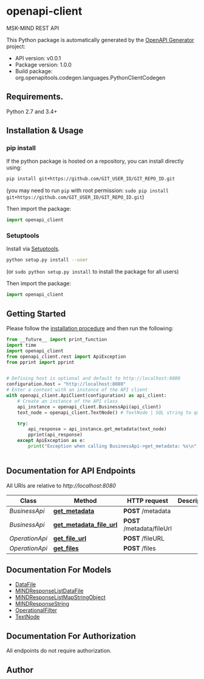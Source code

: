 # openapi-client
MSK-MIND REST API

This Python package is automatically generated by the [OpenAPI Generator](https://openapi-generator.tech) project:

- API version: v0.0.1
- Package version: 1.0.0
- Build package: org.openapitools.codegen.languages.PythonClientCodegen

## Requirements.

Python 2.7 and 3.4+

## Installation & Usage
### pip install

If the python package is hosted on a repository, you can install directly using:

```sh
pip install git+https://github.com/GIT_USER_ID/GIT_REPO_ID.git
```
(you may need to run `pip` with root permission: `sudo pip install git+https://github.com/GIT_USER_ID/GIT_REPO_ID.git`)

Then import the package:
```python
import openapi_client
```

### Setuptools

Install via [Setuptools](http://pypi.python.org/pypi/setuptools).

```sh
python setup.py install --user
```
(or `sudo python setup.py install` to install the package for all users)

Then import the package:
```python
import openapi_client
```

## Getting Started

Please follow the [installation procedure](#installation--usage) and then run the following:

```python
from __future__ import print_function
import time
import openapi_client
from openapi_client.rest import ApiException
from pprint import pprint


# Defining host is optional and default to http://localhost:8080
configuration.host = "http://localhost:8080"
# Enter a context with an instance of the API client
with openapi_client.ApiClient(configuration) as api_client:
    # Create an instance of the API class
    api_instance = openapi_client.BusinessApi(api_client)
    text_node = openapi_client.TextNode() # TextNode | SQL string to query business data

    try:
        api_response = api_instance.get_metadata(text_node)
        pprint(api_response)
    except ApiException as e:
        print("Exception when calling BusinessApi->get_metadata: %s\n" % e)
    
```

## Documentation for API Endpoints

All URIs are relative to *http://localhost:8080*

Class | Method | HTTP request | Description
------------ | ------------- | ------------- | -------------
*BusinessApi* | [**get_metadata**](docs/BusinessApi.md#get_metadata) | **POST** /metadata | 
*BusinessApi* | [**get_metadata_file_url**](docs/BusinessApi.md#get_metadata_file_url) | **POST** /metadata/fileUrl | 
*OperationApi* | [**get_file_url**](docs/OperationApi.md#get_file_url) | **POST** /fileURL | 
*OperationApi* | [**get_files**](docs/OperationApi.md#get_files) | **POST** /files | 


## Documentation For Models

 - [DataFile](docs/DataFile.md)
 - [MINDResponseListDataFile](docs/MINDResponseListDataFile.md)
 - [MINDResponseListMapStringObject](docs/MINDResponseListMapStringObject.md)
 - [MINDResponseString](docs/MINDResponseString.md)
 - [OperationalFilter](docs/OperationalFilter.md)
 - [TextNode](docs/TextNode.md)


## Documentation For Authorization

 All endpoints do not require authorization.

## Author




